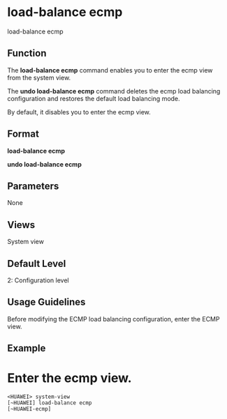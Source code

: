 load-balance ecmp
=================

load-balance ecmp

Function
--------



The **load-balance ecmp** command enables you to enter the ecmp view from the system view.

The **undo load-balance ecmp** command deletes the ecmp load balancing configuration and restores the default load balancing mode.



By default, it disables you to enter the ecmp view.


Format
------

**load-balance ecmp**

**undo load-balance ecmp**


Parameters
----------

None

Views
-----

System view


Default Level
-------------

2: Configuration level


Usage Guidelines
----------------

Before modifying the ECMP load balancing configuration, enter the ECMP view.


Example
-------

# Enter the ecmp view.
```
<HUAWEI> system-view
[~HUAWEI] load-balance ecmp
[~HUAWEI-ecmp]

```